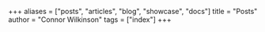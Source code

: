 +++
aliases = ["posts", "articles", "blog", "showcase", "docs"]
title = "Posts"
author = "Connor Wilkinson"
tags = ["index"]
+++
